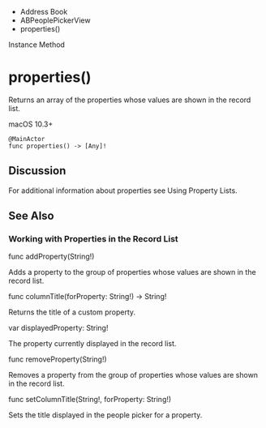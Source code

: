 

- Address Book
- ABPeoplePickerView
-  properties() 

Instance Method

# properties()

Returns an array of the properties whose values are shown in the record list.

macOS 10.3+

``` source
@MainActor
func properties() -> [Any]!
```

## Discussion

For additional information about properties see Using Property Lists.

## See Also

### Working with Properties in the Record List

func addProperty(String!)

Adds a property to the group of properties whose values are shown in the record list.

func columnTitle(forProperty: String!) -> String!

Returns the title of a custom property.

var displayedProperty: String!

The property currently displayed in the record list.

func removeProperty(String!)

Removes a property from the group of properties whose values are shown in the record list.

func setColumnTitle(String!, forProperty: String!)

Sets the title displayed in the people picker for a property.

